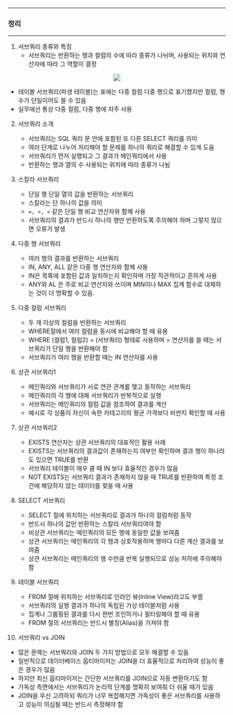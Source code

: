 -----
### 정리
-----
1. 서브쿼리 종류와 특징
   - 서브쿼리는 반환하는 행과 컬럼의 수에 따라 종류가 나뉘며, 사용되는 위치와 연산자에 따라 그 역할이 결정
<div align="center">
<img src="https://github.com/user-attachments/assets/d28fc048-01e8-41e2-8292-adad12ef22f9">
</div>

   - 테이블 서브쿼리(파생 테이블)는 표에는 다중 컬럼 다중 행으로 표기했지만 컬럼, 행 수가 단일이어도 쓸 수 있음
   - 실무에선 통상 다중 컬럼, 다중 행에 자주 사용

2. 서브쿼리 소개
   - 서브쿼리는 SQL 쿼리 문 안에 포함된 또 다른 SELECT 쿼리를 의미
   - 여러 단계로 나누어 처리해야 할 문제를 하나의 쿼리로 해결할 수 있게 도움
   - 서브쿼리가 먼저 실행되고 그 결과가 메인쿼리에서 사용
   - 반환하는 행과 열의 수 사용되는 위치에 따라 종류가 나뉨

3. 스칼라 서브쿼리
   - 단일 행 단일 열의 값을 반환하는 서브쿼리
   - 스칼라는 단 하나의 값을 의미
   - ```=, >, <``` 같은 단일 행 비교 연산자와 함께 사용
   - 서브쿼리의 결과가 반드시 하나의 행만 반환하도록 주의해야 하며 그렇지 않으면 오류가 발생

4. 다중 행 서브쿼리
   - 여러 행의 결과를 반환하는 서브쿼리
   - IN, ANY, ALL 같은 다중 행 연산자와 함께 사용
   - IN은 목록에 포함된 값과 일치하는지 확인하며 가장 직관적이고 흔하게 사용
   - ANY와 AL 은 주로 비교 연산자와 쓰이며 MIN이나 MAX 집계 함수로 대체하는 것이 더 명확할 수 있음.

5. 다중 컬럼 서브쿼리
   - 두 개 이상의 컬럼을 반환하는 서브쿼리
   - WHERE절에서 여러 컬럼을 동시에 비교해야 할 때 유용
   - WHERE (컬럼1, 컬럼2) = (서브쿼리) 형태로 사용하며 = 연산자를 쓸 때는 서브쿼리가 단일 행을 반환해야 함
   - 서브쿼리가 여러 행을 반환할 때는 IN 연산자를 사용

6. 상관 서브쿼리1
   - 메인쿼리와 서브쿼리가 서로 연관 관계를 맺고 동작하는 서브쿼리
   - 메인쿼리의 각 행에 대해 서브쿼리가 반복적으로 실행
   - 서브쿼리는 메인쿼리의 컬럼 값을 참조하여 결과를 계산
   - 예시로 각 상품이 자신이 속한 카테고리의 평균 가격보다 비싼지 확인할 때 사용

7. 상관 서브쿼리2
   - EXISTS 연산자는 상관 서브쿼리의 대표적인 활용 사례
   - EXISTS는 서브쿼리의 결과값이 존재하는지 여부만 확인하며 결과 행이 하나라도 있으면 TRUE를 반환
   - 서브쿼리 테이블이 매우 클 때 IN 보다 효율적인 경우가 많음
   - NOT EXISTS는 서브쿼리 결과가 존재하지 않을 때 TRUE를 반환하여 특정 조건에 해당하지 않는 데이터를 찾을 때 사용

8. SELECT 서브쿼리
   - SELECT 절에 위치하는 서브쿼리로 결과가 하나의 컬럼처럼 동작
   - 반드시 하나의 값만 반환하는 스칼라 서브쿼리여야 함
   - 비상관 서브쿼리는 메인쿼리의 모든 행에 동일한 값을 보여줌
   - 상관 서브쿼리는 메인쿼리의 각 행과 상호작용하며 행마다 다른 계산 결과를 보여줌
   - 상관 서브쿼리는 메인쿼리의 행 수만큼 반복 실행되므로 성능 저하에 주의해야 함

9. 테이블 서브쿼리
   - FROM 절에 위치하는 서브쿼리로 인라인 뷰(Inline View)라고도 부름
   - 서브쿼리의 실행 결과가 하나의 독립된 가상 테이블처럼 사용
   - 집계나 그룹핑된 결과를 다시 한번 조인하거나 필터링해야 할 때 유용
   - FROM 절의 서브쿼리는 반드시 별칭(Alias)을 가져야 함

10. 서브쿼리 vs JOIN
   - 많은 문제는 서브쿼리와 JOIN 두 가지 방법으로 모두 해결할 수 있음
   - 일반적으로 데이터베이스 옵티마이저는 JOIN을 더 효율적으로 처리하여 성능이 좋은 경우가 많음
   - 하지만 최신 옵티마이저는 간단한 서브쿼리를 JOIN으로 자동 변환하기도 함
   - 가독성 측면에서는 서브쿼리가 논리적 단계를 명확히 보여줘 더 쉬울 때가 있음
   - JOIN을 우선 고려하되 쿼리가 너무 복잡해지면 가독성이 좋은 서브쿼리를 사용하고 성능이 의심될 때는 반드시 측정해야 함
